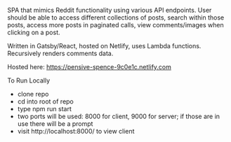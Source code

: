 SPA that mimics Reddit functionality using various API endpoints. User should be able to access different collections of posts, search within those posts, access more posts in paginated calls, view comments/images when clicking on a post.

Written in Gatsby/React, hosted on Netlify, uses Lambda functions. Recursively renders comments data.

Hosted here: https://pensive-spence-9c0e1c.netlify.com

To Run Locally
- clone repo
- cd into root of repo
- type npm run start
- two ports will be used: 8000 for client, 9000 for server; if those are in use there will be a prompt
- visit http://localhost:8000/ to view client
